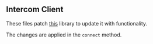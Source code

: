 ## Intercom Client

These files patch [this](https://github.com/intercom/intercom-node) library to update it with functionality.

The changes are applied in the `connect` method.
